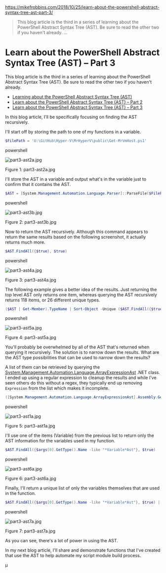 https://mikefrobbins.com/2018/10/25/learn-about-the-powershell-abstract-syntax-tree-ast-part-3/

> This blog article is the third in a series of learning about the PowerShell Abstract Syntax Tree
(AST). Be sure to read the other two if you haven't already. …

# Learn about the PowerShell Abstract Syntax Tree (AST) – Part 3
This blog article is the third in a series of learning about the PowerShell Abstract Syntax Tree (AST). Be sure to read the other two if you haven't already.

-   [Learning about the PowerShell Abstract Syntax Tree (AST)](https://mikefrobbins.com/2018/09/28/learning-about-the-powershell-abstract-syntax-tree-ast/)
-   [Learn about the PowerShell Abstract Syntax Tree (AST) – Part 2](https://mikefrobbins.com/2018/10/24/learn-about-the-powershell-abstract-syntax-tree-ast-part-2/)
-   [Learn about the PowerShell Abstract Syntax Tree (AST) – Part 3](https://mikefrobbins.com/2018/10/25/learn-about-the-powershell-abstract-syntax-tree-ast-part-3/)

In this blog article, I'll be specifically focusing on finding the AST recursively.

I'll start off by storing the path to one of my functions in a variable.

```powershell
$FilePath = 'U:\GitHub\Hyper-V\MrHyperV\public\Get-MrVmHost.ps1'
```

powershell

![part3-ast2a.jpg](https://mikefrobbins.com/2018/10/25/learn-about-the-powershell-abstract-syntax-tree-ast-part-3/part3-ast2a.jpg)

Figure 1: part3-ast2a.jpg

I'll store the AST in a variable and output what's in the variable just to confirm that it contains the AST.

```powershell
$AST = [System.Management.Automation.Language.Parser]::ParseFile($FilePath, [ref]$null, [ref]$null) $AST
```

powershell

![part3-ast3b.jpg](https://mikefrobbins.com/2018/10/25/learn-about-the-powershell-abstract-syntax-tree-ast-part-3/part3-ast3b.jpg)

Figure 2: part3-ast3b.jpg

Now to return the AST recursively. Although this command appears to return the same results based on the following screenshot, it actually returns much more.

```powershell
$AST.FindAll({$true}, $true)
```

powershell

![part3-ast4a.jpg](https://mikefrobbins.com/2018/10/25/learn-about-the-powershell-abstract-syntax-tree-ast-part-3/part3-ast4a.jpg)

Figure 3: part3-ast4a.jpg

The following example gives a better idea of the results. Just returning the top level AST only returns one item, whereas querying the AST recursively returns 118 items, or 26 different unique types.

```powershell
($AST | Get-Member).TypeName | Sort-Object -Unique ($AST.FindAll({$true}, $true) | Get-Member).TypeName | Sort-Object -Unique
```

powershell

![part3-ast5a.jpg](https://mikefrobbins.com/2018/10/25/learn-about-the-powershell-abstract-syntax-tree-ast-part-3/part3-ast5a.jpg)

Figure 4: part3-ast5a.jpg

You'll probably be overwhelmed by all of the AST that's returned when querying it recursively. The solution is to narrow down the results. What are the AST type possibilities that can be used to narrow down the results?

A list of them can be retrieved by querying the [System.Management.Automation.Language.ArrayExpressionAst](https://docs.microsoft.com/dotnet/api/system.management.automation.language.arrayexpressionast) .NET class. I ended up using a regular expression to cleanup the results and while I’ve seen others do this without a regex, they typically end up removing `Expression` from the list which makes it incomplete.

```powershell
([System.Management.Automation.Language.ArrayExpressionAst].Assembly.GetTypes() | Where-Object {$_.Name.EndsWith('Ast') -and $_.Name -ne 'Ast'}).Name -replace '(?<!^)ExpressionAst$|Ast$' | Sort-Object -Unique
```

powershell

![part3-ast1a.jpg](https://mikefrobbins.com/2018/10/25/learn-about-the-powershell-abstract-syntax-tree-ast-part-3/part3-ast1a.jpg)

Figure 5: part3-ast1a.jpg

I'll use one of the items (Variable) from the previous list to return only the AST information for the variables used in my function.

```powershell
$AST.FindAll({$args[0].GetType().Name -like "*Variable*Ast"}, $true)
```

powershell

![part3-ast6a.jpg](https://mikefrobbins.com/2018/10/25/learn-about-the-powershell-abstract-syntax-tree-ast-part-3/part3-ast6a.jpg)

Figure 6: part3-ast6a.jpg

Finally, I'll return a unique list of only the variables themselves that are used in the function.

```powershell
$AST.FindAll({$args[0].GetType().Name -like "*Variable*Ast"}, $true) | Select-Object -Property Extent -Unique
```

powershell

![part3-ast7a.jpg](https://mikefrobbins.com/2018/10/25/learn-about-the-powershell-abstract-syntax-tree-ast-part-3/part3-ast7a.jpg)

Figure 7: part3-ast7a.jpg

As you can see, there's a lot of power in using the AST.

In my next blog article, I'll share and demonstrate functions that I've created that use the AST to help automate my script module build process.

µ
